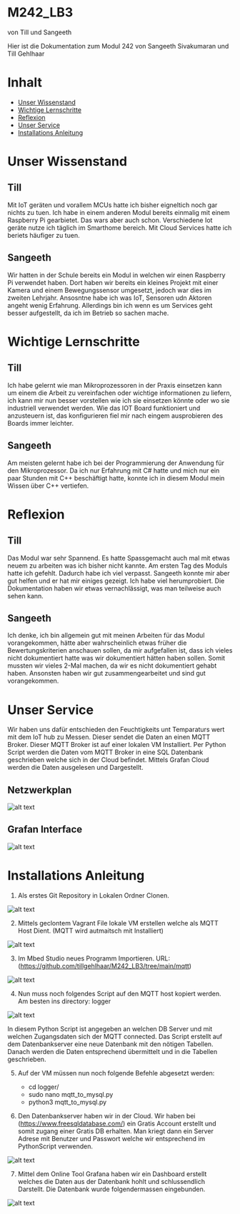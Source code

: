 # M242_LB3
von Till und Sangeeth

Hier ist die Dokumentation zum Modul 242 von Sangeeth Sivakumaran und Till Gehlhaar

# Inhalt

* [Unser Wissenstand](https://github.com/tillgehlhaar/M242_LB3/blob/main/README.md#unser-wissenstand)
* [Wichtige Lernschritte](https://github.com/tillgehlhaar/M242_LB3/blob/main/README.md#wichtige-lernschritte)
* [Reflexion](https://github.com/tillgehlhaar/M242_LB3/blob/main/README.md#reflexion)
* [Unser Service](https://github.com/tillgehlhaar/M242_LB3/blob/main/README.md#unser-service)
* [Installations Anleitung](https://github.com/tillgehlhaar/M242_LB3/blob/main/README.md#installations-anleitung)

# Unser Wissenstand

## Till

Mit IoT geräten und vorallem MCUs hatte ich bisher eigneltich noch gar nichts zu tuen. Ich habe in einem anderen Modul bereits einmalig mit einem Raspberry Pi gearbietet. Das wars aber auch schon. Verschiedene Iot geräte nutze ich täglich im Smarthome bereich. Mit Cloud Services hatte ich beriets häufiger zu tuen. 

## Sangeeth

Wir hatten in der Schule bereits ein Modul in welchen wir einen Raspberry Pi verwendet haben. Dort haben wir bereits ein kleines Projekt mit einer Kamera und einem Bewegungssensor umgesetzt, jedoch war dies im zweiten Lehrjahr. Ansosntne habe ich was IoT, Sensoren udn Aktoren angeht wenig Erfahrung. Allerdings bin ich wenn es um Services geht besser aufgestellt, da ich im Betrieb so sachen mache.

# Wichtige Lernschritte

## Till

Ich habe gelernt wie man Mikroprozessoren in der Praxis einsetzen kann um einem die Arbeit zu vereinfachen oder wichtige informationen zu liefern, ich kann mir nun besser vorstellen wie ich sie einsetzen könnte oder wo sie industriell verwendet werden. Wie das IOT Board funktioniert und anzusteuern ist, das konfigurieren fiel mir nach eingem ausprobieren des Boards immer leichter.

## Sangeeth

Am meisten gelernt habe ich bei der Programmierung der Anwendung für den Mikroprozessor. Da ich nur Erfahrung mit C# hatte und mich nur ein paar Stunden mit C++ beschäftigt hatte, konnte ich in diesem Modul mein Wissen über C++ vertiefen. 

# Reflexion

## Till

Das Modul war sehr Spannend. Es hatte Spassgemacht auch mal mit etwas neuem zu arbeiten was ich bisher nicht kannte. Am ersten Tag des Moduls hatte ich gefehlt. Dadurch habe ich viel verpasst. Sangeeth konnte mir aber gut helfen und er hat mir einiges gezeigt. Ich habe viel herumprobiert. Die Dokumentation haben wir etwas vernachlässigt, was man teilweise auch sehen kann. 


## Sangeeth

Ich denke, ich bin allgemein gut mit meinen Arbeiten für das Modul vorangekommen, hätte aber wahrscheinlich etwas früher die Bewertungskriterien anschauen sollen, da mir aufgefallen ist, dass ich vieles nicht dokumentiert hatte was wir dokumentiert hätten haben sollen. Somit mussten wir vieles 2-Mal machen, da wir es nicht dokumentiert gehabt haben. Ansonsten haben wir gut zusammengearbeitet und sind gut vorangekommen.

# Unser Service

Wir haben uns dafür entschieden den Feuchtigkeits unt Temparaturs wert mit dem IoT hub zu Messen. Dieser sendet die Daten an einen MQTT Broker. Dieser MQTT Broker ist auf einer lokalen VM Installiert. Per Python Script werden die Daten vom MQTT Broker in eine SQL Datenbank geschrieben welche sich in der Cloud befindet. Mittels Grafan Cloud werden die Daten ausgelesen und Dargestellt. 

## Netzwerkplan

![alt text](https://github.com/tillgehlhaar/M242_LB3/blob/main/Netzwerkplan.png)

## Grafan Interface

![alt text](https://github.com/tillgehlhaar/M242_LB3/blob/main/Grafana.png)

# Installations Anleitung

1. Als erstes Git Repository in Lokalen Ordner Clonen.
 
![alt text](https://github.com/tillgehlhaar/M242_LB3/blob/main/RepoClone.png)

2. Mittels geclontem Vagrant File lokale VM erstellen welche als MQTT Host Dient. (MQTT wird autmaitsch mit Installiert)

![alt text](https://github.com/tillgehlhaar/M242_LB3/blob/main/VagrantUP.png)

3. Im Mbed Studio neues Programm Importieren. URL: (https://github.com/tillgehlhaar/M242_LB3/tree/main/mqtt)
 
![alt text](https://github.com/tillgehlhaar/M242_LB3/blob/main/MbedImport.png)

4. Nun muss noch folgendes Script auf den MQTT host kopiert werden. Am besten ins directory: logger
 
![alt text](https://github.com/tillgehlhaar/M242_LB3/blob/main/PythonScript.png)

In diesem Python Script ist angegeben an welchen DB Server und mit welchen Zugangsdaten sich der MQTT connected. Das Script erstellt auf dem Datenbankserver eine neue Datenbank mit den nötigen Tabellen. Danach werden die Daten entsprechend übermittelt und in die Tabellen geschrieben. 

5. Auf der VM müssen nun noch folgende Befehle abgesetzt werden:
   * cd logger/
   * sudo nano mqtt_to_mysql.py
   * python3 mqtt_to_mysql.py

6. Den Datenbankserver haben wir in der Cloud. Wir haben bei (https://www.freesqldatabase.com/) ein Gratis Account erstellt und somit zugang einer Gratis DB erhalten. Man kriegt dann ein Server Adrese mit Benutzer und Passwort welche wir entsprechend im PythonScript verwenden.  
 
![alt text](https://github.com/tillgehlhaar/M242_LB3/blob/main/MySQL.png)

7. Mittel dem Online Tool Grafana haben wir ein Dashboard erstellt welches die Daten aus der Datenbank hohlt und schlussendlich Darstellt. Die Datenbank wurde folgendermassen eingebunden. 

![alt text](https://github.com/tillgehlhaar/M242_LB3/blob/main/GrafanaConfig.png)





